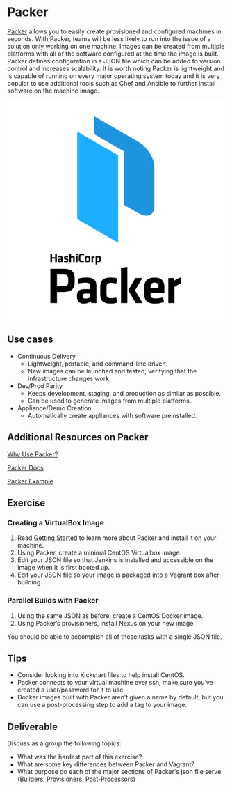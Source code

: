 # Packer

[Packer](https://www.packer.io/intro/index.html) allows you to easily create
provisioned and configured machines in seconds. With Packer, teams will be less likely to run into the issue of a solution only working on one machine. Images can be created from
multiple platforms with all of the software configured at the time the image is
built. Packer defines configuration in a JSON file which can be added to
version control and increases scalability. It is worth noting Packer is lightweight and is capable of running on every major operating system today and it is very popular to use additional tools such as Chef and Ansible to further install software on the machine image.


<center>

![](img2/packer.svg ':size=165px')

</center>

## Use cases

- Continuous Delivery
  - Lightweight, portable, and command-line driven.
  - New images can be launched and tested, verifying that the infrastructure changes work.
- Dev/Prod Parity
  - Keeps development, staging, and production as similar as possible.
  - Can be used to generate images from multiple platforms.
- Appliance/Demo Creation
  - Automatically create appliances with software preinstalled.

## Additional Resources on Packer
[Why Use Packer?](https://www.packer.io/intro/why.html)

[Packer Docs](https://www.packer.io/docs/)

[Packer Example](https://medium.com/devopslinks/build-your-own-ec2-machine-images-with-packer-ansible-on-aws-for-immutable-aws-deployments-f7dbe81934a1)



## Exercise

### Creating a VirtualBox Image

1. Read [Getting Started](https://www.packer.io/intro/getting-started/install.html)
to learn more about Packer and install it on your machine.
2. Using Packer, create a minimal CentOS Virtualbox image.
3. Edit your JSON file so that Jenkins is installed and accessible on the image when it is first booted up.
4. Edit your JSON file so your image is packaged into a Vagrant box after building.

### Parallel Builds with Packer

1. Using the same JSON as before, create a CentOS Docker image.
2. Using Packer’s provisioners, install Nexus on your new image.

You should be able to accomplish all of these tasks with a single JSON file.

## Tips

- Consider looking into Kickstart files to help install CentOS.
- Packer connects to your virtual machine over ssh, make sure you’ve created a user/password for it to use.
- Docker images built with Packer aren’t given a name by default, but you can use a post-processing step to add a tag to your image.

## Deliverable

Discuss as a group the following topics:

- What was the hardest part of this exercise?
- What are some key differences between Packer and Vagrant?
- What purpose do each of the major sections of Packer's json file serve. (Builders, Provisioners, Post-Processors)
